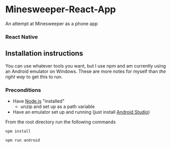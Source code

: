 # Minesweeper-React-App
An attempt at Minesweeper as a phone app

### React Native

## Installation instructions

You can use whatever tools you want, but I use npm and am currently using an Android emulator on Windows. These are more notes for myself than *the right way* to get this to run.

### Preconditions
- Have [Node.js](https://nodejs.org/en) "installed"
   - unzip and set up as a path variable
- Have an emulator set up and running (just install [Android Studio](https://developer.android.com/studio))

From the root directory run the following commands
 ```
 npm install
 ```
 ```
 npm run android
 ```
